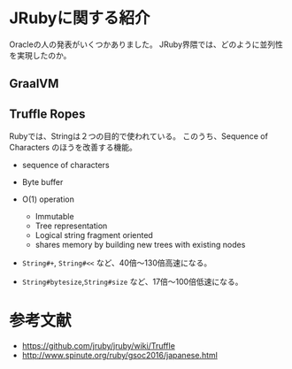 
JRubyに関する紹介
=====

Oracleの人の発表がいくつかありました。
JRuby界隈では、どのように並列性を実現したのか。



GraalVM
-----




Truffle Ropes
-----

Rubyでは、Stringは２つの目的で使われている。
このうち、Sequence of Characters のほうを改善する機能。

- sequence of characters
- Byte buffer


- O(1) operation
  - Immutable
  - Tree representation
  - Logical string fragment oriented
  - shares memory by building new trees with existing nodes
- `String#+`, `String#<<` など、40倍〜130倍高速になる。
- `String#bytesize`,`String#size` など、17倍〜100倍低速になる。



参考文献
=====

- https://github.com/jruby/jruby/wiki/Truffle
- http://www.spinute.org/ruby/gsoc2016/japanese.html

